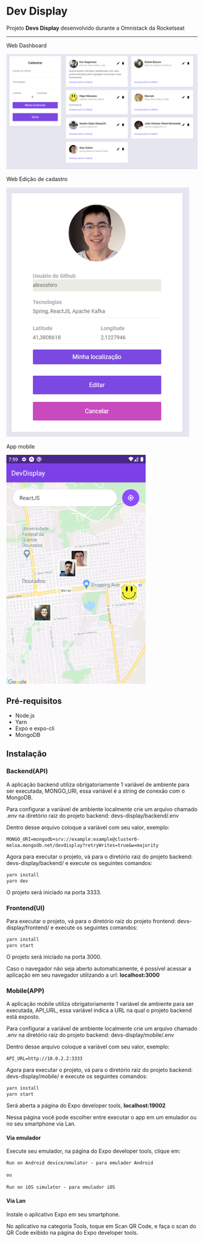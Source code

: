 # Dev Display

Projeto **Devs Display** desenvolvido durante a Omnistack da Rocketseat

------

Web Dashboard

![dashboard](https://raw.githubusercontent.com/alexoshiro/devs-display/master/.github/assets/dashboard.png)

Web Edição de cadastro

![edit-page](https://raw.githubusercontent.com/alexoshiro/devs-display/master/.github/assets/edit-page.png)

App mobile

![app](https://raw.githubusercontent.com/alexoshiro/devs-display/master/.github/assets/app.png)

## Pré-requisitos

- Node.js
- Yarn
- Expo e expo-cli
- MongoDB



## Instalação

### Backend(API)

A aplicação backend utiliza obrigatoriamente 1 variável de ambiente para ser executada, MONGO_URI, essa variável é a string de conexão com o MongoDB.

Para configurar a variável de ambiente localmente crie um arquivo chamado .env na diretório raiz do projeto backend: devs-display/backend/.env

Dentro desse arquivo coloque a variável com seu valor, exemplo:

```
MONGO_URI=mongodb+srv://example:example@cluster0-meloa.mongodb.net/devdisplay?retryWrites=true&w=majority
```



Agora para executar o projeto, vá para o diretório raiz do projeto backend: devs-display/backend/ e execute os seguintes comandos:

```
yarn install
yarn dev
```

O projeto será iniciado na porta 3333.

### Frontend(UI)

Para executar o projeto, vá para o diretório raiz do projeto frontend: devs-display/frontend/ e execute os seguintes comandos:

```
yarn install
yarn start
```

O projeto será iniciado na porta 3000.

Caso o navegador não seja aberto automaticamente, é possível acessar a aplicação em seu navegador utilizando a url: **localhost:3000**



### Mobile(APP)

A aplicação mobile utiliza obrigatoriamente 1 variável de ambiente para ser executada, API_URL, essa variável indica a URL na qual o projeto backend está exposto.

Para configurar a variável de ambiente localmente crie um arquivo chamado .env na diretório raiz do projeto backend: devs-display/mobile/.env

Dentro desse arquivo coloque a variável com seu valor, exemplo:

```
API_URL=http://10.0.2.2:3333
```



Agora para executar o projeto, vá para o diretório raiz do projeto backend: devs-display/mobile/ e execute os seguintes comandos:

```
yarn install
yarn start
```

Será aberta a página do Expo developer tools, **localhost:19002**

Nessa página você pode escolher entre executar o app em um emulador ou no seu smartphone via Lan.

#### Via emulador

Execute seu emulador, na página do Expo developer tools, clique em:

```
Run on Android device/emulator - para emulador Android

ou

Run on iOS simulator - para emulador iOS
```



#### Via Lan

Instale o aplicativo Expo em seu smartphone.

No aplicativo na categoria Tools, toque em Scan QR Code, e faça o scan do QR Code exibido na página do Expo developer tools.
